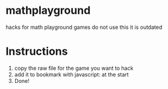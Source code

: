 # mathplayground
hacks for math playground games
do not use this it is outdated
# Instructions
1. copy the raw file for the game you want to hack
2. add it to bookmark with javascript: at the start
3. Done!
